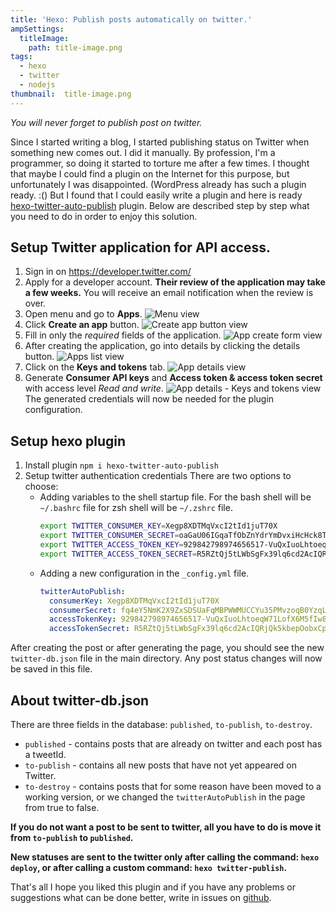 ```yaml
---
title: 'Hexo: Publish posts automatically on twitter.'
ampSettings:
  titleImage:
    path: title-image.png
tags:
  - hexo
  - twitter
  - nodejs
thumbnail:  title-image.png
---
```

*You will never forget to publish post on twitter.*
<!-- more -->

Since I started writing a blog, I started publishing status on Twitter when something new comes out. I did it manually. By profession, I'm a programmer, so doing it started to torture me after a few times. I thought that maybe I could find a plugin on the Internet for this purpose, but unfortunately I was disappointed. (WordPress already has such a plugin ready. :() But I found that I could easily write a plugin and here is ready [hexo-twitter-auto-publish][hexo-twitter-auto-publish] plugin. Below are described step by step what you need to do in order to enjoy this solution.

## Setup Twitter application for API access.

1. Sign in on https://developer.twitter.com/
2. Apply for a developer account.
   **Their review of the application may take a few weeks.** You will receive an email notification when the review is over.
3. Open menu and go to **Apps**.
   ![Menu view][twitter-step-3]
4. Click **Create an app** button.
   ![Create app button view][twitter-step-4]
5. Fill in only the *required* fields of the application.
   ![App create form view][twitter-step-5]
6. After creating the application, go into details by clicking the details button.
   ![Apps list view][twitter-step-6]
7. Click on the **Keys and tokens** tab.
   ![App details view][twitter-step-7]
8. Generate **Consumer API keys** and **Access token & access token secret** with access level *Read and write*.
   ![App details - Keys and tokens view][twitter-step-8]
   The generated credentials will now be needed for the plugin configuration.

## Setup hexo plugin

1. Install plugin `npm i hexo-twitter-auto-publish`
2. Setup twitter authentication credentials
   There are two options to choose:
   -  Adding variables to the shell startup file. 
      For the bash shell will be `~/.bashrc` file for zsh shell will be `~/.zshrc` file.
      ```bash
      export TWITTER_CONSUMER_KEY=Xegp8XDTMqVxcI2tId1juT70X
      export TWITTER_CONSUMER_SECRET=oaGaU06IGqaTfObZnYdrYmDvxiHcHck8TQ9Xk61Ze1ghjHQYkP
      export TWITTER_ACCESS_TOKEN_KEY=929842798974656517-VuQxIuoLhtoeqW71LofX6M5fIw8Pf3c
      export TWITTER_ACCESS_TOKEN_SECRET=R5RZtQj5tLWbSgFx39lq6cd2AcIQRjQk5kbepOobxCplA
      ```
   -  Adding a new configuration in the `_config.yml` file.
      ```yml
      twitterAutoPublish:
        consumerKey: Xegp8XDTMqVxcI2tId1juT70X
        consumerSecret: fq4eY5NmK2X9ZxSDSUaFqMBPWWMUCCYu35PMvzoqB0YzqLOTEs
        accessTokenKey: 929842798974656517-VuQxIuoLhtoeqW71LofX6M5fIw8Pf3c
        accessTokenSecret: R5RZtQj5tLWbSgFx39lq6cd2AcIQRjQk5kbepOobxCplA
      ```

After creating the post or after generating the page, you should see the new `twitter-db.json` file in the main directory. Any post status changes will now be saved in this file.

## About twitter-db.json

There are three fields in the database: `published`, `to-publish`, `to-destroy`.

- `published` - contains posts that are already on twitter and each post has a tweetId.
- `to-publish` - contains all new posts that have not yet appeared on Twitter.
- `to-destroy` - contains posts that for some reason have been moved to a working version, or we changed the `twitterAutoPublish` in the page from true to false.
  
**If you do not want a post to be sent to twitter, all you have to do is move it from `to-publish` to `published`.**

**New statuses are sent to the twitter only after calling the command: `hexo deploy`, or after calling a custom command: `hexo twitter-publish`.**

That's all I hope you liked this plugin and if you have any problems or suggestions what can be done better, write in issues on [github][github].

[hexo-twitter-auto-publish]: https://www.npmjs.com/package/hexo-twitter-auto-publish
[twitter-step-3]: step-3.png
[twitter-step-4]: step-4.png
[twitter-step-5]: step-5.png
[twitter-step-6]: step-6.png
[twitter-step-7]: step-7.png
[twitter-step-8]: step-8.png
[github]: https://github.com/studioLaCosaNostra/hexo-twitter-auto-publish